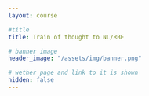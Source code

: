 ```yaml
---
layout: course

#title
title: Train of thought to NL/RBE

# banner image
header_image: "/assets/img/banner.png"

# wether page and link to it is shown
hidden: false
---
```


